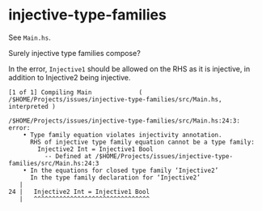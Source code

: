 # injective-type-families

See `Main.hs`.

Surely injective type families compose?

In the error, `Injective1` should be allowed on the RHS as it is injective, in addition to Injective2 being injective.

```
[1 of 1] Compiling Main             ( /$HOME/Projects/issues/injective-type-families/src/Main.hs, interpreted )

/$HOME/Projects/issues/injective-type-families/src/Main.hs:24:3: error:
    • Type family equation violates injectivity annotation.
      RHS of injective type family equation cannot be a type family:
        Injective2 Int = Injective1 Bool
          -- Defined at /$HOME/Projects/issues/injective-type-families/src/Main.hs:24:3
    • In the equations for closed type family ‘Injective2’
      In the type family declaration for ‘Injective2’
   |
24 |   Injective2 Int = Injective1 Bool
   |   ^^^^^^^^^^^^^^^^^^^^^^^^^^^^^^^^
```
